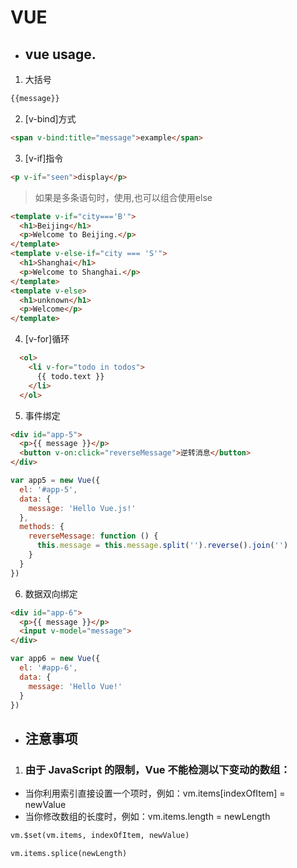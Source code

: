 # VUE

* ## vue usage.

1. 大括号
```html
{{message}}
```
2. [v-bind]方式
```html
<span v-bind:title="message">example</span>
```
3. [v-if]指令
```html
<p v-if="seen">display</p>
```
>如果是多条语句时，使用<templete>,也可以组合使用else
```html
<template v-if="city==='B'">
  <h1>Beijing</h1>
  <p>Welcome to Beijing.</p>
</template>
<template v-else-if="city === 'S'">
  <h1>Shanghai</h1>
  <p>Welcome to Shanghai.</p>
</template>
<template v-else>
  <h1>unknown</h1>
  <p>Welcome</p>
</template>
```
4. [v-for]循环
```html
  <ol>
    <li v-for="todo in todos">
      {{ todo.text }}
    </li>
  </ol>
```
5. 事件绑定
```html
<div id="app-5">
  <p>{{ message }}</p>
  <button v-on:click="reverseMessage">逆转消息</button>
</div>
```
```javascript
var app5 = new Vue({
  el: '#app-5',
  data: {
    message: 'Hello Vue.js!'
  },
  methods: {
    reverseMessage: function () {
      this.message = this.message.split('').reverse().join('')
    }
  }
})
```
6. 数据双向绑定
```html
<div id="app-6">
  <p>{{ message }}</p>
  <input v-model="message">
</div>
```
```javascript
var app6 = new Vue({
  el: '#app-6',
  data: {
    message: 'Hello Vue!'
  }
})
```
  
* ## 注意事项

1. ### 由于 JavaScript 的限制，Vue 不能检测以下变动的数组：
* 当你利用索引直接设置一个项时，例如：vm.items[indexOfItem] = newValue
* 当你修改数组的长度时，例如：vm.items.length = newLength

```html
vm.$set(vm.items, indexOfItem, newValue)
```
```html
vm.items.splice(newLength)
```

